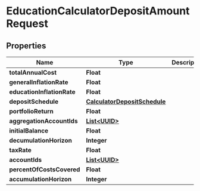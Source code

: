 
# EducationCalculatorDepositAmountRequest

## Properties
Name | Type | Description | Notes
------------ | ------------- | ------------- | -------------
**totalAnnualCost** | **Float** |  | 
**generalInflationRate** | **Float** |  |  [optional]
**educationInflationRate** | **Float** |  |  [optional]
**depositSchedule** | [**CalculatorDepositSchedule**](CalculatorDepositSchedule.md) |  |  [optional]
**portfolioReturn** | **Float** |  | 
**aggregationAccountIds** | [**List&lt;UUID&gt;**](UUID.md) |  |  [optional]
**initialBalance** | **Float** |  |  [optional]
**decumulationHorizon** | **Integer** |  | 
**taxRate** | **Float** |  |  [optional]
**accountIds** | [**List&lt;UUID&gt;**](UUID.md) |  |  [optional]
**percentOfCostsCovered** | **Float** |  |  [optional]
**accumulationHorizon** | **Integer** |  | 



